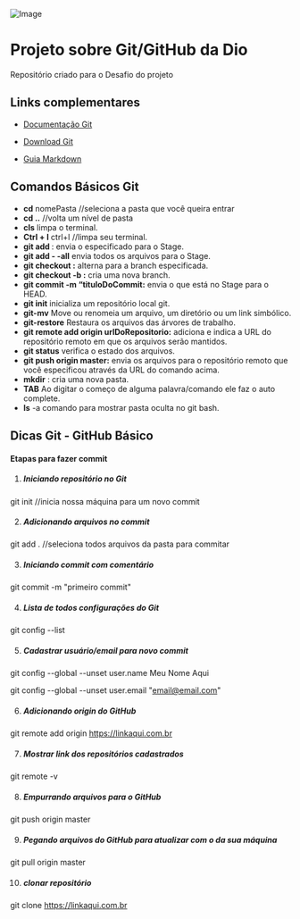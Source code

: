 ![Image](https://hermes.digitalinnovation.one/articles/cover/8de9986e-f7c0-447d-ba76-ff695b9db0b4.jpg)

# Projeto sobre Git/GitHub da Dio

Repositório criado para o Desafio do projeto

## Links complementares

- [Documentação Git](https://git-scm.com/docs/git#_git_commands)

- [Download Git](https://git-scm.com/download/win)

- [Guia Markdown](https://www.markdownguide.org/basic-syntax/)

## Comandos Básicos Git

- **cd** nomePasta //seleciona a pasta que você queira entrar
- **cd ..**        //volta um nível de pasta
- **cls** limpa o terminal.
- **Ctrl + l** ctrl+l //limpa seu terminal.
- **git add <nomeDoArquivo>**: envia o especificado para o Stage.
- **git add - -all** envia todos os arquivos para o Stage.
- **git checkout <nomeDaBranch>:** alterna para a branch especificada.
- **git checkout -b <nomeDaBranch>:** cria uma nova branch.
- **git commit -m “tituloDoCommit:** envia o que está no Stage para o HEAD.
- **git init** inicializa um repositório local git.
- **git-mv** Move ou renomeia um arquivo, um diretório ou um link simbólico.
- **git-restore** Restaura os arquivos das árvores de trabalho.
- **git remote add origin urlDoRepositorio:** adiciona e indica a URL do repositório remoto em que os arquivos serão mantidos.
- **git status** verifica o estado dos arquivos.
- **git push origin master:** envia os arquivos para o repositório remoto que você especificou através da URL do comando acima.
- **mkdir** <nomeDoArquivo>: cria uma nova pasta.
- **TAB** Ao digitar o começo de alguma palavra/comando ele faz o auto complete.
- **ls** -a comando para mostrar pasta oculta no git bash.

## Dicas Git - GitHub Básico

#### Etapas para fazer commit

1. ##### Iniciando repositório no Git

git init //inicia nossa máquina para um novo commit

2. ##### Adicionando arquivos no commit

git add .  //seleciona todos arquivos da pasta para commitar

3. ##### Iniciando commit com comentário

git commit -m "primeiro commit"

4. ##### Lista de todos configurações do Git

git config --list

5. ##### Cadastrar usuário/email para novo commit

git config --global --unset user.name Meu Nome Aqui

git config --global --unset user.email "email@email.com"

6. ##### Adicionando origin do GitHub

git remote add origin https://linkaqui.com.br 

7. ##### Mostrar link dos repositórios cadastrados

git remote -v

8. ##### Empurrando arquivos para o GitHub

git push origin master

9. ##### Pegando arquivos do GitHub para atualizar com o da sua máquina

git pull origin master

10. ##### clonar repositório

git clone https://linkaqui.com.br
